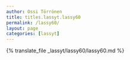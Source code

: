 ```yaml
---
author: Ossi Törrönen
title: titles.lassyt.lassy60
permalink: /lassy60/
layout: page
categories: [lassyt]
---
```

{% translate_file _lassyt/lassy60/lassy60.md %}